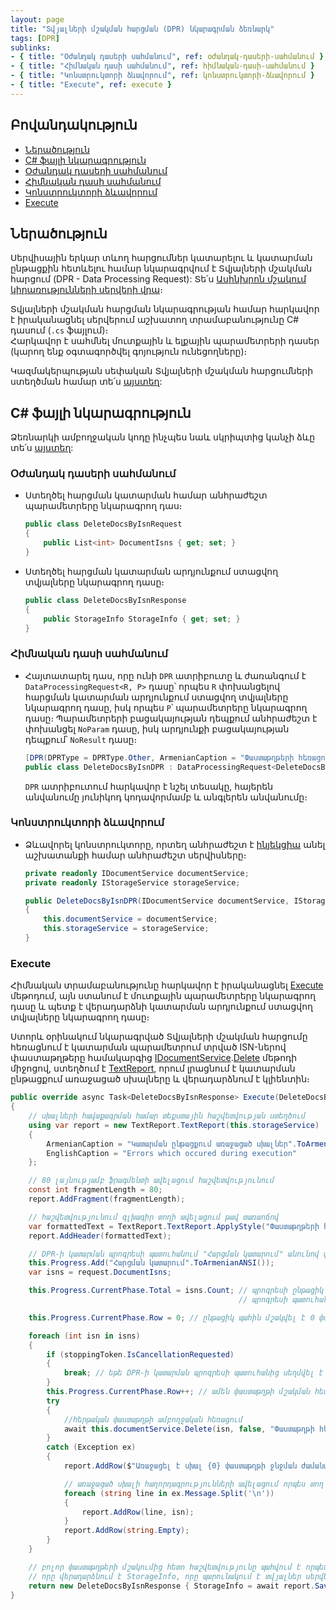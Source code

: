 ```yaml
---
layout: page
title: "Տվյալների մշակման հարցման (DPR) նկարագրման ձեռնարկ"
tags: [DPR]
sublinks:
- { title: "Օժանդակ դասերի սահմանում", ref: օժանդակ-դասերի-սահմանում }
- { title: "Հիմնական դասի սահմանում", ref: հիմնական-դասի-սահմանում }
- { title: "Կոնստրուկտորի ձևավորում", ref: կոնստրուկտորի-ձևավորում }
- { title: "Execute", ref: execute }
---
```


## Բովանդակություն

- [Ներածություն](#ներածություն)
 - [C# ֆայլի նկարագրություն](#c-ֆայլի-նկարագրություն)
  - [Օժանդակ դասերի սահմանում](#օժանդակ-դասերի-սահմանում)
  - [Հիմնական դասի սահմանում](#հիմնական-դասի-սահմանում)
  - [Կոնստրուկտորի ձևավորում](#կոնստրուկտորի-ձևավորում)
  - [Execute](#execute)

## Ներածություն

Սերվիսային երկար տևող հարցումներ կատարելու և կատարման ընթացքին հետևելու համար նկարագրվում է Տվյալների մշակման հարցում (DPR - Data Processing Request): 
Տե՛ս [Ասինխրոն մշակում կիրառությունների սերվերի վրա](../../architecture/appserver_async.md)։

Տվյալների մշակման հարցման նկարագրության համար հարկավոր է իրականացնել սերվերում աշխատող տրամաբանությունը C# դասում (`.cs` ֆայլում)։  
Հարկավոր է սահմնել մուտքային և ելքային պարամետրերի դասեր (կարող ենք օգտագործվել գոյություն ունեցողները)։

Կազմակերպության սեփական Տվյալների մշակման հարցումների ստեղծման համար տե՛ս [այստեղ](../../extensions/definitions/dpr_new_guide.md):

## C# ֆայլի նկարագրություն

Ձեռնարկի ամբողջական կոդը ինչպես նաև սկրիպտից կանչի ձևը տե՛ս [այստեղ](../examples/dpr/code.md):

### Օժանդակ դասերի սահմանում

- Ստեղծել հարցման կատարման համար անհրաժեշտ պարամետրերը նկարագրող դաս։
  ```c#
  public class DeleteDocsByIsnRequest
  {
      public List<int> DocumentIsns { get; set; }
  }
  ```

- Ստեղծել հարցման կատարման արդյունքում ստացվող տվյալները նկարագրող դասը։
  ```c#
  public class DeleteDocsByIsnResponse
  {
      public StorageInfo StorageInfo { get; set; }
  }
  ```

### Հիմնական դասի սահմանում

- Հայտատարել դաս, որը ունի `DPR` ատրիբուտը և ժառանգում է `DataProcessingRequest<R, P>` դասը՝ որպես `R` փոխանցելով հարցման կատարման արդյունքում ստացվող տվյալները նկարագրող դասը, իսկ որպես `P`՝ պարամետրերը նկարագրող դասը։ 
  Պարամետրերի բացակայության դեպքում անհրաժեշտ է փոխանցել `NoParam` դասը, իսկ արդյունքի բացակայության դեպքում՝ `NoResult` դասը։
  ```c#
  [DPR(DPRType = DPRType.Other, ArmenianCaption = "Փաստաթղթերի հեռացում", EnglishCaption = "Deletion of documents")]
  public class DeleteDocsByIsnDPR : DataProcessingRequest<DeleteDocsByIsnResponse, DeleteDocsByIsnRequest>
  ```
  `DPR` ատրիբուտում հարկավոր է նշել տեսակը, հայերեն անվանումը յունիկոդ կոդավորմամբ և անգլերեն անվանումը։

### Կոնստրուկտորի ձևավորում

- Ձևավորել կոնստրուկտորը, որտեղ անհրաժեշտ է [ինյեկցիա](../../project/injection.md) անել աշխատանքի համար անհրաժեշտ սերվիսները։
  ```c#
  private readonly IDocumentService documentService;
  private readonly IStorageService storageService;
  
  public DeleteDocsByIsnDPR(IDocumentService documentService, IStorageService storageService)
  {
      this.documentService = documentService;
      this.storageService = storageService;
  }
  ```

### Execute

Հիմնական տրամաբանությունը հարկավոր է իրականացնել [Execute](dpr.md#execute) մեթոդում, այն ստանում է մուտքային պարամետրերը նկարագրող դասը և պետք է վերադարձնի կատարման արդյունքում ստացվող տվյալները նկարագրող դասը։

Ստորև օրինակում նկարագրված Տվյալների մշակման հարցումը հեռացնում է կատարման պարամետրում տրված ISN-ներով փաստաթղթերը համակարգից [IDocumentService](../services/IDocumentService.md).[Delete](../services/IDocumentService.md#delete) մեթոդի միջոցով, ստեղծում է [TextReport](../types/TextReport.md), որում լրացնում է կատարման ընթացքում առաջացած սխալները և վերադարձնում է կլիենտին։

```c#
public override async Task<DeleteDocsByIsnResponse> Execute(DeleteDocsByIsnRequest request, CancellationToken stoppingToken)
{
    // սխալների հավաքագրման համար տեքստային հաշվետվության ստեղծում
    using var report = new TextReport.TextReport(this.storageService)
    {
        ArmenianCaption = "Կատարման ընթացքում առաջացած սխալներ".ToArmenianANSI(),
        EnglishCaption = "Errors which occured during execution"
    };

    // 80 լայնությամբ ֆրագմենտի ավելացում հաշվետվությունում
    const int fragmentLength = 80;
    report.AddFragment(fragmentLength);

    // հաշվետվությունում գլխագիր տողի ավելացում թավ տառաոճով
    var formattedText = TextReport.TextReport.ApplyStyle("Փաստաթղթերի հեռացման սխալներ".ToArmenianANSI(), TextReportStyle.Bold);
    report.AddHeader(formattedText);

    // DPR-ի կատարման պրոգրեսի պատուհանում "Հարցման կատարում" անունով փուլի ավելացում
    this.Progress.Add("Հարցման կատարում".ToArmenianANSI());
    var isns = request.DocumentIsns;

    this.Progress.CurrentPhase.Total = isns.Count; // պրոգրեսի ընթացիկ փուլում մշակվող տվյալների քանակը տալով
                                                   // պրոգրեսի պատուհանում հնարավոր է ցույց տալ մշակման ենթակա տվյալներից քանիսն են մշակվել

    this.Progress.CurrentPhase.Row = 0; // ընթացիկ պահին մշակվել է 0 փաստաթուղթ

    foreach (int isn in isns)
    {
        if (stoppingToken.IsCancellationRequested)
        {
            break; // եթե DPR-ի կատարման պրոգրեսի պատուհանից սեղմվել է «Ընդհատել» կոճակը, ապա ընդհատվում է կատարումը
        }
        this.Progress.CurrentPhase.Row++; // ամեն փաստաթղթի մշակման հետ պատուհանում փոխվում է մշակված փաստաթղթերի քանակը, օրինակ 7/11
        try
        {
            //հերթական փաստաթղթի ամբողջական հեռացում
            await this.documentService.Delete(isn, false, "Փաստաթղթի հեռացում".ToArmenianANSI());
        }
        catch (Exception ex)
        {
            report.AddRow($"Առաջացել է սխալ {0} փաստաթղթի ջնջման ժամանակ։".ToArmenianANSI(), isn);

            // առաջացած սխալի հաղորդագրությունների ավելացում որպես տող տեքստային հաշվետվությունում
            foreach (string line in ex.Message.Split('\n'))
            {
                report.AddRow(line, isn);
            }
            report.AddRow(string.Empty);
        }
    }

    // բոլոր փաստաթղթերի մշակումից հետո հաշվետվությունը պահվում է որպես ֆայլ SaveToStorageAndClose մեթոդի միջոցով,
    // որը վերադարձնում է StorageInfo, որը պարունակում է տվյալներ սերվերից ֆայլը բեռնելու համար
    return new DeleteDocsByIsnResponse { StorageInfo = await report.SaveToStorageAndClose() };
}
```
